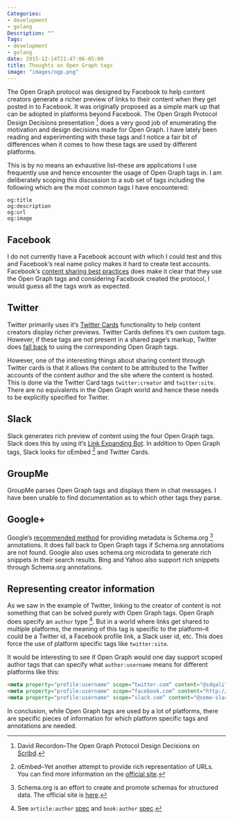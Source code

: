 ```yaml
---
Categories:
- development
- golang
Description: ""
Tags:
- development
- golang
date: 2015-12-14T21:47:06-05:00
title: Thoughts on Open Graph tags
image: "images/ogp.png"
---
```

The Open Graph protocol was designed by Facebook to help content creators generate a richer preview of links to their content when they get posted in to Facebook. It was originally proposed as a simple mark up that can be adopted in platforms beyond Facebook. The Open Graph Protocol Design Decisions presentation [^1] does a very good job of enumerating the motivation and design decisions made for Open Graph. I have lately been reading and experimenting with these tags and I notice a fair bit of differences when it comes to how these tags are used by different platforms.

<!--more-->

This is by no means an exhaustive list–these are applications I use frequently use and hence encounter the usage of Open Graph tags in. I am deliberately scoping this discussion to a sub set of tags including the following which are the most common tags I have encountered:

```
og:title
og:description
og:url
og:image
```

## Facebook
I do not currently have a Facebook account with which I could test and this and Facebook‘s real name policy makes it hard to create test accounts. Facebook‘s [content sharing best practices](https://developers.facebook.com/docs/sharing/best-practices) does make it clear that they use the Open Graph tags and considering Facebook created the protocol, I would guess all the tags work as expected.

## Twitter
Twitter primarily uses it‘s [Twitter Cards](https://dev.twitter.com/cards/overview) functionality to help content creators display richer previews. Twitter Cards defines it‘s own custom tags. However, if these tags are not present in a shared page‘s markup, Twitter does [fall back](https://dev.twitter.com/cards/markup) to using the corresponding Open Graph tags.

However, one of the interesting things about sharing content through Twitter cards is that it allows the content to be attributed to the Twitter accounts of the content author and the site where the content is hosted. This is done via the Twitter Card tags `twitter:creator` and `twitter:site`. There are no equivalents in the Open Graph world and hence these needs to be explicitly specified for Twitter.

## Slack
Slack generates rich preview of content using the four Open Graph tags. Slack does this by using it‘s [Link Expanding Bot](https://api.slack.com/robots). In addition to Open Graph tags, Slack looks for oEmbed [^2] and Twitter Cards.

## GroupMe
GroupMe parses Open Graph tags and displays them in chat messages. I have been unable to find documentation as to which other tags they parse.

## Google+
Google‘s [recommended method](https://developers.google.com/+/web/snippet/) for providing metadata is Schema.org [^3] annotations. It does fall back to Open Graph tags if Schema.org annotations are not found. Google also uses schema.org microdata to generate rich snippets in their search results. Bing and Yahoo also support rich snippets through Schema.org annotations.

## Representing creator information
As we saw in the example of Twitter, linking to the creator of content is not something that can be solved purely with Open Graph tags. Open Graph does specify an `author` type [^4]. But in a world where links get shared to multiple platforms, the meaning of this tag is specific to the platform–it could be a Twitter id, a Facebook profile link, a Slack user id, etc. This does force the use of platform specific tags like `twitter:site`.

It would be interesting to see if Open Graph would one day support scoped author tags that can specify what `author:username` means for different platforms like this:

```html
<meta property="profile:username" scope=“twitter.com“ content="@sdqali" />
<meta property="profile:username" scope=“facebook.com“ content="http://facebook.com/some-profile-id" />
<meta property="profile:username" scope=“slack.com“ content="@some-slack-id" />
```

In conclusion, while Open Graph tags are used by a lot of platforms, there are specific pieces of information for which platform specific tags and annotations are needed.

[^1]: David Recordon–The Open Graph Protocol Design Decisions on [Scribd](http://www.scribd.com/doc/30715288/The-Open-Graph-Protocol-Design-Decisions).
[^2]: oEmbed–Yet another attempt to provide rich representation of URLs. You can find more information on the [official site](http://oembed.com/).
[^3]: Schema.org is an effort to create and promote schemas for structured data. The official site is [here](http://schema.org/).
[^4]: See `article:author` [spec](http://ogp.me/#type_article) and `book:author` [spec](http://ogp.me/#type_book).
